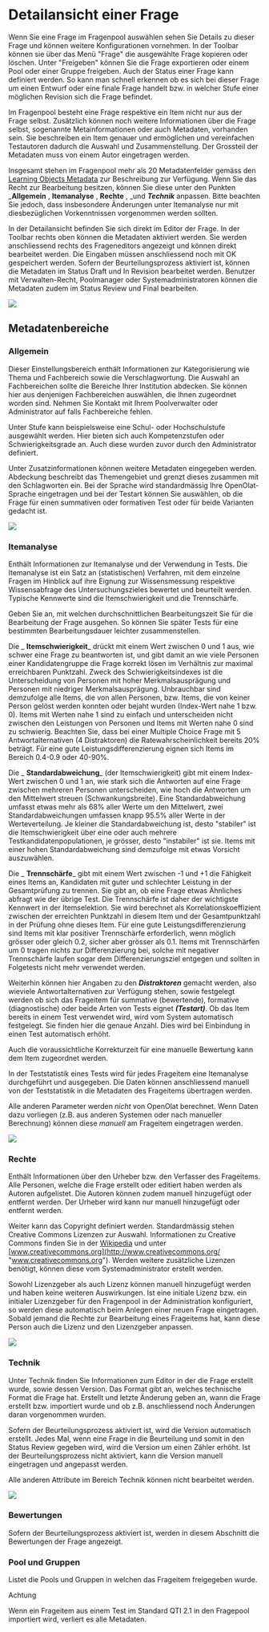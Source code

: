 # Detailansicht einer Frage

Wenn Sie eine Frage im Fragenpool auswählen sehen Sie Details zu dieser Frage
und können weitere Konfigurationen vornehmen. In der Toolbar können sie über
das Menü "Frage" die ausgewählte Frage kopieren oder löschen. Unter
"Freigeben" können Sie die Frage exportieren oder einem Pool oder einer Gruppe
freigeben. Auch der Status einer Frage kann definiert werden. So kann man
schnell erkennen ob es sich bei dieser Frage um einen Entwurf oder eine finale
Frage handelt bzw. in welcher Stufe einer möglichen Revision sich die Frage
befindet.

Im Fragenpool besteht eine Frage respektive ein Item nicht nur aus der Frage
selbst. Zusätzlich können noch weitere Informationen über die Frage selbst,
sogenannte Metainformationen oder auch Metadaten, vorhanden sein. Sie
beschreiben ein Item genauer und ermöglichen und vereinfachen Testautoren
dadurch die Auswahl und Zusammenstellung. Der Grossteil der Metadaten muss von
einem Autor eingetragen werden.

Insgesamt stehen im Fragenpool mehr als 20 Metadatenfelder gemäss den
[Learning Objects
Metadata](http://de.wikipedia.org/wiki/Learning_Objects_Metadata "Learning
Objects Metadata")  zur Beschreibung zur Verfügung. Wenn Sie das Recht zur
Bearbeitung besitzen, können Sie diese unter den Punkten _**Allgemein** ,
**Itemanalyse** , **Rechte** , _und _**Technik**_ anpassen. Bitte beachten Sie
jedoch, dass insbesondere Änderungen unter Itemanalyse nur mit diesbezüglichen
Vorkenntnissen vorgenommen werden sollten.

In der Detailansicht befinden Sie sich direkt im Editor der Frage. In der
Toolbar rechts oben können die Metadaten aktiviert werden. Sie werden
anschliessend rechts des Frageneditors angezeigt und können direkt bearbeitet
werden. Die Eingaben müssen anschliessend noch mit OK gespeichert werden.
Sofern der Beurteilungsprozess aktiviert ist, können die Metadaten im Status
Draft und In Revision bearbeitet werden. Benutzer mit Verwalten-Recht,
Poolmanager oder Systemadministratoren können die Metadaten zudem im Status
Review und Final bearbeiten.

![](assets/detailansicht_metadaten.png)

## Metadatenbereiche

### Allgemein

Dieser Einstellungsbereich enthält Informationen zur Kategorisierung wie Thema
und Fachbereich sowie die Verschlagwortung. Die Auswahl an Fachbereichen
sollte die Bereiche Ihrer Institution abdecken. Sie können hier aus denjenigen
Fachbereichen auswählen, die Ihnen zugeordnet worden sind. Nehmen Sie Kontakt
mit Ihrem Poolverwalter oder Administrator auf falls Fachbereiche fehlen.

Unter Stufe kann beispielsweise eine Schul- oder Hochschulstufe ausgewählt
werden. Hier bieten sich auch Kompetenzstufen oder Schwierigkeitsgrade an.
Auch diese wurden zuvor durch den Administrator definiert.

Unter Zusatzinformationen können weitere Metadaten eingegeben werden.
Abdeckung beschreibt das Themengebiet und grenzt dieses zusammen mit den
Schlagworten ein. Bei der Sprache wird standardmässig Ihre OpenOlat-Sprache
eingetragen und bei der Testart können Sie auswählen, ob die Frage für einen
summativen oder formativen Test oder für beide Varianten gedacht ist.

![](assets/Metadaten_allgemein.jpg)  

  

###  Itemanalyse

Enthält Informationen zur Itemanalyse und der Verwendung in Tests. Die
Itemanalyse ist ein Satz an (statistischen) Verfahren, mit dem einzelne Fragen
im Hinblick auf ihre Eignung zur Wissensmessung respektive Wissensabfrage des
Untersuchungszieles bewertet und beurteilt werden. Typische Kennwerte sind die
Itemschwierigkeit und die Trennschärfe.

Geben Sie an, mit welchen durchschnittlichen Bearbeitungszeit Sie für die
Bearbeitung der Frage ausgehen. So können Sie später Tests für eine bestimmten
Bearbeitungsdauer leichter zusammenstellen.

Die  _ **Itemschwierigkeit**_  drückt mit einem Wert zwischen 0 und 1 aus, wie
schwer eine Frage zu beantworten ist, und gibt damit an wie viele Personen
einer Kandidatengruppe die Frage korrekt lösen im Verhältnis zur maximal
erreichbaren Punktzahl. Zweck des Schwierigkeitsindexes ist die Unterscheidung
von Personen mit hoher Merkmalsausprägung und Personen mit niedriger
Merkmalsausprägung. Unbrauchbar sind demzufolge alle Items, die von allen
Personen, bzw. Items, die von keiner Person gelöst werden konnten oder bejaht
wurden (Index-Wert nahe 1 bzw. 0). Items mit Werten nahe 1 sind zu einfach und
unterscheiden nicht zwischen den Leistungen von Personen und Items mit Werten
nahe 0 sind zu schwierig. Beachten Sie, dass bei einer Multiple Choice Frage
mit 5 Antwortalternativen (4 Distraktoren) die Ratewahrscheinlichkeit bereits
20% beträgt. Für eine gute Leistungsdifferenzierung eignen sich Items im
Bereich 0.4-0.9 oder 40-90%.

Die  _ **Standardabweichung**_  (der Itemschwierigkeit) gibt mit einem Index-
Wert zwischen 0 und 1 an, wie stark sich die Antworten auf eine Frage zwischen
mehreren Personen unterscheiden, wie hoch die Antworten um den Mittelwert
streuen (Schwankungsbreite). Eine Standardabweichung umfasst etwas mehr als
68% aller Werte um den Mittelwert, zwei Standardabweichungen umfassen knapp
95.5% aller Werte in der Werteverteilung. Je kleiner die Standardabweichung
ist, desto "stabiler" ist die Itemschwierigkeit über eine oder auch mehrere
Testkandidatenpopulationen, je grösser, desto "instabiler" ist sie. Items mit
einer hohen Standardabweichung sind demzufolge mit etwas Vorsicht auszuwählen.

Die  _ **Trennschärfe**_  gibt mit einem Wert zwischen -1 und +1 die Fähigkeit
eines Items an, Kandidaten mit guter und schlechter Leistung in der
Gesamtprüfung zu trennen. Sie gibt an, ob eine Frage etwas Ähnliches abfragt
wie der übrige Test. Die Trennschärfe ist daher der wichtigste Kennwert in der
Itemselektion. Sie wird berechnet als Korrelationskoeffizient zwischen der
erreichten Punktzahl in diesem Item und der Gesamtpunktzahl in der Prüfung
ohne dieses Item. Für eine gute Leistungsdifferenzierung sind Items mit klar
positiver Trennschärfe erforderlich, wenn möglich grösser oder gleich 0.2,
sicher aber grösser als 0.1. Items mit Trennschärfen um 0 tragen nichts zur
Differenzierung bei, solche mit negativer Trennschärfe laufen sogar dem
Differenzierungsziel entgegen und sollten in Folgetests nicht mehr verwendet
werden.

Weiterhin können hier Angaben zu den _**Distraktoren**_ gemacht werden, also
wieviele Antwortalternativen zur Verfügung stehen, sowie festgelegt werden ob
sich das Frageitem für summative (bewertende), formative (diagnostische) oder
beide Arten von Tests eignet _**(Testart)**_. Ob das Item bereits in einem
Test verwendet wird, wird vom System automatisch festgelegt. Sie finden hier
die genaue Anzahl. Dies wird bei Einbindung in einen Test automatisch erhöht.

Auch die voraussichtliche Korrekturzeit für eine manuelle Bewertung kann dem
Item zugeordnet werden.

In der Teststatistik eines Tests wird für jedes Frageitem eine Itemanalyse
durchgeführt und ausgegeben. Die Daten können anschliessend manuell von der
Teststatistik in die Metadaten des Frageitems übertragen werden.

Alle anderen Parameter werden _nicht_ von OpenOlat berechnet. Wenn Daten dazu
vorliegen (z.B. aus anderen Systemen oder nach manueller Berechnung) können
diese  _manuell_ am Frageitem eingetragen werden.

![](assets/Metadaten_Itemanalyse.jpg)

  

  

###  Rechte

Enthält Informationen über den Urheber bzw. den Verfasser des Frageitems. Alle
Personen, welche die Frage erstellt oder editiert haben werden als Autoren
aufgelistet. Die Autoren können zudem manuell hinzugefügt oder entfernt
werden. Der Urheber wird kann nur manuell hinzugefügt oder entfernt werden.

Weiter kann das Copyright definiert werden. Standardmässig stehen Creative
Commons Lizenzen zur Auswahl. Informationen zu Creative Commons finden Sie in
der [Wikipedia](http://de.wikipedia.org/wiki/Creative_Commons "Wikipedia") und
unter [www.creativecommons.org](http://www.creativecommons.org/
"www.creativecommons.org"). Werden weitere zusätzliche Lizenzen benötigt,
können diese vom Systemadministrator erstellt werden.

Sowohl Lizenzgeber als auch Lizenz können manuell hinzugefügt werden und haben
keine weiteren Auswirkungen. Ist eine initiale Lizenz bzw. ein initialer
Lizenzgeber für den Fragenpool in der Administration konfiguriert, so werden
diese automatisch beim Anlegen einer neuen Frage eingetragen. Sobald jemand
die Rechte zur Bearbeitung eines Frageitems hat, kann diese Person auch die
Lizenz und den Lizenzgeber anpassen.

  

![](assets/Fragenpool_Lizenz_DE.png)

###  Technik

Unter Technik finden Sie Informationen zum Editor in der die Frage erstellt
wurde, sowie dessen Version. Das Format gibt an, welches technische Format die
Frage hat. Erstellt und letzte Änderung geben an, wann die Frage erstellt bzw.
importiert wurde und ob z.B. anschliessend noch Änderungen daran vorgenommen
wurden.

Sofern der Beurteilungsprozess aktiviert ist, wird die Version automatisch
erstellt. Jedes Mal, wenn eine Frage in die Beurteilung und somit in den
Status Review gegeben wird, wird die Version um einen Zähler erhöht. Ist der
Beurteilungsprozess nicht aktiviert, kann die Version manuell eingetragen und
angepasst werden.

Alle anderen Attribute im Bereich Technik können nicht bearbeitet werden.

![](assets/Pool_Bewertung.jpg)

### Bewertungen

Sofern der Beurteilungsprozess aktiviert ist, werden in diesem Abschnitt die
Bewertungen der Frage angezeigt.

###  Pool und Gruppen

Listet die Pools und Gruppen in welchen das Frageitem freigegeben wurde.

Achtung

Wenn ein Frageitem aus einem Test im Standard QTI 2.1 in den Fragepool
importiert wird, verliert es alle Metadaten.

